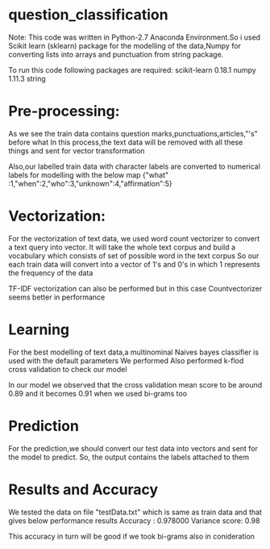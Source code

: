 # question_classification

Note: This code was written in Python-2.7 Anaconda Environment.So i used Scikit learn (sklearn) package for the modelling of the data,Numpy for converting lists into arrays and punctuation from string package.  

To run this code following  packages are required:
scikit-learn 0.18.1
numpy 1.11.3
string

# Pre-processing:
As we see the train data contains question marks,punctuations,articles,"'s" before what
In this process,the text data will be removed with all these things and sent for vector transformation

Also,our labelled train data with character labels are converted to numerical labels for modelling with the below map
{"what" :1,"when":2,"who":3,"unknown":4,"affirmation":5}

# Vectorization:
For the vectorization of text data, we used word count vectorizer to convert a text query into vector.
It will take the whole text corpus and build a vocabulary which consists of set of possible word in the text corpus
So our each train data will convert into a vector of 1's and 0's in which 1 represents the frequency of the data

TF-IDF vectorization can also be performed but in this case Countvectorizer seems better in performance

# Learning 

For the best modelling of text data,a multinominal Naives bayes classifier is used with the default parameters
We performed Also performed k-flod cross validation to check our model

In our model we observed that the cross validation mean score to be around 0.89 and it becomes 0.91 when we used bi-grams too

# Prediction 
For the prediction,we should convert our test data into vectors and sent for the model to predict.
So, the output contains the labels attached to them

# Results and Accuracy

We tested the data on file "testData.txt" which is same as train data and that gives below performance results
Accuracy : 0.978000
Variance score: 0.98

This accuracy in turn will be good if we took bi-grams also in conideration
